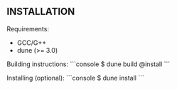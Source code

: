 INSTALLATION
------------

Requirements:
  - GCC/G++
  - dune (>= 3.0)

Building instructions:
\`\`\`console
$ dune build @install
\`\`\`

Installing (optional):
\`\`\`console
$ dune install
\`\`\`
